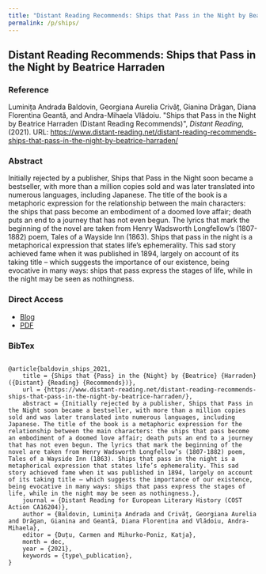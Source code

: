 ```yaml
---
title: "Distant Reading Recommends: Ships that Pass in the Night by Beatrice Harraden"
permalink: /p/ships/
---
```


<meta name="citation_title" content="Distant Reading Recommends: Ships that Pass in the Night by Beatrice Harraden">
<meta name="citation_author" content="Luminița Andrada Baldovin">
<meta name="citation_author" content="Georgiana Aurelia Crivăț">
<meta name="citation_author" content="Gianina Drăgan">
<meta name="citation_author" content="Diana Florentina Geantă">
<meta name="citation_author" content="Andra-Mihaela Vlădoiu">
<meta name="citation_publication_date" content="2021-12-13">
<meta name="citation_blog_title" content="Distant Reading Recommends">
<meta name="citation_blog_publisher" content="http://distant-reading.net">

## Distant Reading Recommends: Ships that Pass in the Night by Beatrice Harraden

### Reference

Luminița Andrada Baldovin, Georgiana Aurelia Crivăț, Gianina Drăgan, Diana Florentina Geantă, and Andra-Mihaela Vlădoiu. "Ships that Pass in the Night by Beatrice Harraden (Distant Reading Recommends)", _Distant Reading_, (2021). URL: https://www.distant-reading.net/distant-reading-recommends-ships-that-pass-in-the-night-by-beatrice-harraden/

### Abstract

Initially rejected by a publisher, Ships that Pass in the Night soon became a bestseller, with more than a million copies sold and was later translated into numerous languages, including Japanese. The title of the book is a metaphoric expression for the relationship between the main characters: the ships that pass become an embodiment of a doomed love affair; death puts an end to a journey that has not even begun. The lyrics that mark the beginning of the novel are taken from Henry Wadsworth Longfellow’s (1807-1882) poem, Tales of a Wayside Inn (1863). Ships that pass in the night is a metaphorical expression that states life’s ephemerality. This sad story achieved fame when it was published in 1894, largely on account of its taking title – which suggests the importance of our existence, being evocative in many ways: ships that pass express the stages of life, while in the night may be seen as nothingness.

### Direct Access

- [Blog](https://www.distant-reading.net/distant-reading-recommends-ships-that-pass-in-the-night-by-beatrice-harraden/)
- [PDF](https://github.com/distantreading/compendium/blob/main/f/ships.pdf)

### BibTex

```

@article{baldovin_ships_2021,
	title = {Ships that {Pass} in the {Night} by {Beatrice} {Harraden} ({Distant} {Reading} {Recommends})},
	url = {https://www.distant-reading.net/distant-reading-recommends-ships-that-pass-in-the-night-by-beatrice-harraden/},
	abstract = {Initially rejected by a publisher, Ships that Pass in the Night soon became a bestseller, with more than a million copies sold and was later translated into numerous languages, including Japanese. The title of the book is a metaphoric expression for the relationship between the main characters: the ships that pass become an embodiment of a doomed love affair; death puts an end to a journey that has not even begun. The lyrics that mark the beginning of the novel are taken from Henry Wadsworth Longfellow’s (1807-1882) poem, Tales of a Wayside Inn (1863). Ships that pass in the night is a metaphorical expression that states life’s ephemerality. This sad story achieved fame when it was published in 1894, largely on account of its taking title – which suggests the importance of our existence, being evocative in many ways: ships that pass express the stages of life, while in the night may be seen as nothingness.},
	journal = {Distant Reading for European Literary History (COST Action CA16204)},
	author = {Baldovin, Luminița Andrada and Crivăț, Georgiana Aurelia and Drăgan, Gianina and Geantă, Diana Florentina and Vlădoiu, Andra-Mihaela},
	editor = {Duțu, Carmen and Mihurko-Poniz, Katja},
	month = dec,
	year = {2021},
	keywords = {type\_publication},
}

```

<span class='Z3988' title='url_ver=Z39.88-2004&amp;ctx_ver=Z39.88-2004&amp;rfr_id=info%3Asid%2Fzotero.org%3A2&amp;rft_val_fmt=info%3Aofi%2Ffmt%3Akev%3Amtx%3Ajournal&amp;rft.genre=article&amp;rft.atitle=Ships%20that%20Pass%20in%20the%20Night%20by%20Beatrice%20Harraden%20(Distant%20Reading%20Recommends)&amp;rft.jtitle=Distant%20Reading%20for%20European%20Literary%20History%20(COST%20Action%20CA16204)&amp;rft.aufirst=Lumini%C8%9Ba%20Andrada&amp;rft.aulast=Baldovin&amp;rft.au=Lumini%C8%9Ba%20Andrada%20Baldovin&amp;rft.au=Georgiana%20Aurelia%20Criv%C4%83%C8%9B&amp;rft.au=Gianina%20Dr%C4%83gan&amp;rft.au=Diana%20Florentina%20Geant%C4%83&amp;rft.au=Andra-Mihaela%20Vl%C4%83doiu&amp;rft.au=Carmen%20Du%C8%9Bu&amp;rft.au=Katja%20Mihurko-Poniz&amp;rft.date=2021-12-13'></span>
